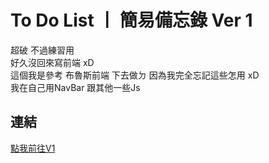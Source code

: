 # **To Do List 丨 簡易備忘錄 Ver 1**

超破 不過練習用  
好久沒回來寫前端 xD  
這個我是參考 布魯斯前端 下去做ㄉ 因為我完全忘記這些怎用 xD  
我在自己用NavBar 跟其他一些Js  

## 連結
[點我前往V1](https://yudong-0222.github.io/todolist/)
